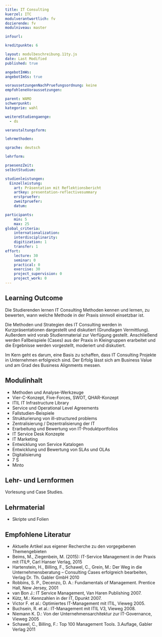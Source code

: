 ```yaml
---
title: IT Consulting
kuerzel: ITC
modulverantwortlich: fv
dozierende: fv
modulniveau: master

infourl: 

kreditpunkte: 6

layout: modulbeschreibung.11ty.js
date: Last Modified
published: true

angebotImWs: 
angebotImSs: true

voraussetzungenNachPruefungsordnung: keine
empfohleneVoraussetzungen:

parent: WAMO
schwerpunkt:
kategorie: wahl

weitereStudiengaenge: 
  - ds

veranstaltungsform: 

lehrmethoden:

sprache: deutsch

lehrform:

praesenzZeit: 
selbstStudium: 

studienleistungen:
  Einzelleistung:
    art: Präsentation mit Reflektionsbericht
    artkey: presentation-reflectivesummary
    erstpruefer: 
    zweitpruefer: 
    datum:

participants: 
    min: 5
    max: 25
global_criteria:
    internationalization:
    interdisciplinarity:
    digitization: 1
    transfer: 1
effort:
    lecture: 30
    seminar: 0
    practical: 0
    exercise: 30
    project_supervision: 0
    project_work: 0
---
```




## Learning Outcome


Die Studierenden lernen IT Consulting Methoden kennen und lernen, zu bewerten, 
wann welche Methode in der Praxis sinnvoll einsetzbar ist.


Die Methoden und Strategien des IT Consulting werden in Kurzpräsentationen dargestellt und diskutiert (Grundlagen Vermittlung). Außerdem wird vorab 
Studienmaterial zur Verfügung gestellt. Anschließend werden Fallbeispiele (Cases) aus der Praxis in Kleingruppen erarbeitet und 
die Ergebnisse werden vorgestellt, moderiert und diskutiert.


Im Kern geht es darum, eine Basis zu schaffen, dass IT Consulting Projekte in Unternehmen erfolgreich sind. 
Der Erfolg lässt sich am Business Value und am Grad des Business Alignments messen.
  
## Modulinhalt

*   Methoden und Analyse-Werkzeuge
*   Vier-C-Konzept, Five-Forces, SWOT, QHAR-Konzept
*   ITIL IT Infrastructure Library
*   Service und Operational Level Agreements
*   Fallstudien-Beispiele
*   Strukturierung von ill-structured problems
*   Zentralisierung / Dezentralisierung der IT
*   Erarbeitung und Bewertung von IT-Produktportfolios
*   IT Service Desk Konzepte
*   IT Marketing
*   Entwicklung von Service Katalogen
*   Entwicklung und Bewertung von SLAs und OLAs
*   Digitalisierung
*   7 S
*   Minto



## Lehr- und Lernformen

Vorlesung und Case Studies. 


## Lehrmaterial

*   Skripte und Folien

## Empfohlene Literatur

*   Aktuelle Artikel aus eigener Recherche zu den vorgegebenen Themengebieten
*   Beims, M., Ziegenbein, M. (2015): IT-Service Management in der Praxis mit ITIL®, Carl Hanser Verlag, 2015
*   Hartenstein, H., Billing, F., Schawel, C., Grein, M.: Der Weg in die Unternehmensberatung – Consulting Cases erfolgreich bearbeiten, Verlag Dr. Th. Gabler GmbH 2010
*   Robbins, S. P., Decenzo, D. A.: Fundamentals of Management. Prentice Hall, New Jersey, 2001
*   van Bon J.: IT Service Management, Van Haren Publishing 2007.
*   Kütz, M.: Kennzahlen in der IT, Dpunkt 2007.
*   Victor F. et al.: Optimiertes IT-Management mit ITIL, Vieweg 2005.
*   Buchsein, R. et al.: IT-Management mit ITIL V3, Vieweg 2008.
*   Niemann K. D.: Von der Unternehmensarchitektur zur IT-Governance, Vieweg 2005
*   Schawel, C., Billing, F.: Top 100 Management Tools. 3.Auflage, Gabler Verlag 2011
